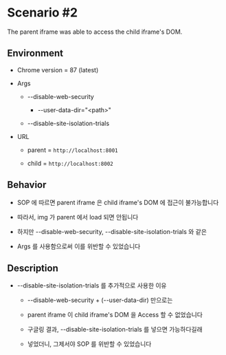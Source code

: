 # Scenario #2

The parent iframe was able to access the child iframe's DOM.

## Environment

* Chrome version = 87 (latest)

* Args

  * --disable-web-security
  
    * --user-data-dir="\<path\>"
  
  * --disable-site-isolation-trials

* URL

  * parent = ```http://localhost:8001```
  
  * child = ```http://localhost:8002```
  
## Behavior

* SOP 에 따르면 parent iframe 은 child iframe's DOM 에 접근이 불가능합니다

* 따라서, img 가 parent 에서 load 되면 안됩니다

* 하지만 --disable-web-security, --disable-site-isolation-trials 와 같은

* Args 를 사용함으로써 이를 위반할 수 있었습니다


## Description

* --disable-site-isolation-trials 를 추가적으로 사용한 이유

  * --disable-web-security + (--user-data-dir) 만으로는
  
  * parent iframe 이 child iframe's DOM 을 Access 할 수 없었습니다

  * 구글링 결과, --disable-site-isolation-trials 를 넣으면 가능하다길래

  * 넣었더니, 그제서야 SOP 를 위반할 수 있었습니다
